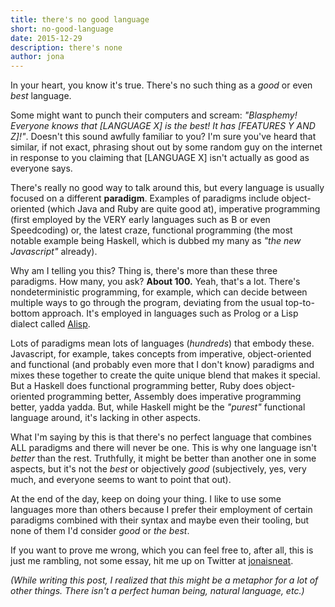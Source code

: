 ```yaml
---
title: there's no good language
short: no-good-language
date: 2015-12-29
description: there's none
author: jona
---
```


In your heart, you know it's true. There's no such thing as a _good_ or even _best_ language.

Some might want to punch their computers and scream: _"Blasphemy! Everyone knows that [LANGUAGE X] is the best! It has [FEATURES Y AND Z]!"_. Doesn't this sound awfully familiar to you? I'm sure you've heard that similar, if not exact, phrasing shout out by some random guy on the internet in response to you claiming that [LANGUAGE X] isn't actually as good as everyone says.

There's really no good way to talk around this, but every language is usually focused on a different __paradigm__. Examples of paradigms include object-oriented (which Java and Ruby are quite good at), imperative programming (first employed by the VERY early languages such as B or even Speedcoding) or, the latest craze, functional programming (the most notable example being Haskell, which is dubbed my many as _"the new Javascript"_ already).

Why am I telling you this? Thing is, there's more than these three paradigms. How many, you ask? __About 100.__ Yeah, that's a lot. There's nondeterministic programming, for example, which can decide between multiple ways to go through the program, deviating from the usual top-to-bottom approach. It's employed in languages such as Prolog or a Lisp dialect called [Alisp](http://www.cs.berkeley.edu/~russell/papers/aaai02-alisp.pdf).

Lots of paradigms mean lots of languages (_hundreds_) that embody these. Javascript, for example, takes concepts from imperative, object-oriented and functional (and probably even more that I don't know) paradigms and mixes these together to create the quite unique blend that makes it special. But a Haskell does functional programming better, Ruby does object-oriented programming better,
Assembly does imperative programming better, yadda yadda. But, while Haskell might be the _"purest"_ functional language around, it's lacking in other aspects.

What I'm saying by this is that there's no perfect language that combines ALL paradigms and there will never be one. This is why one language isn't _better_ than the rest. Truthfully, it might be better than another one in some aspects, but it's not the _best_ or objectively _good_ (subjectively, yes, very much, and everyone seems to want to point that out).

At the end of the day, keep on doing your thing. I like to use some languages more than others because I prefer their employment of certain paradigms combined with their syntax and maybe even their tooling, but none of them I'd consider _good_ or _the best_.

If you want to prove me wrong, which you can feel free to, after all, this is just me rambling, not some essay, hit me up on Twitter at [jonaisneat](http://twitter.com/jonaisneat).

_(While writing this post, I realized that this might be a metaphor for a lot of other things. There isn't a perfect human being, natural language, etc.)_
